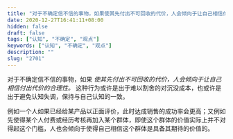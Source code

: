 ```yaml
---
title: "对于不确定信不信的事物，如果使其先付出不可回收的代价，人会倾向于让自己相信付出代价的合理性。"
date: 2020-12-27T16:41:11+08:00
hidden: false
draft: false
tags: ["认知", "不确定", "观点"]
keywords: ["认知", "不确定", "观点"]
description: ""
slug: "2701"
---
```


对于不确定信不信的事物，如果 *使其先付出不可回收的代价，人会倾向于让自己相信付出代价的合理性。* 这种行为或许是出于难以割舍的对沉没成本，也或许是出于避免认知失调，保持与自己认知的一致。

例如一个人如果已经给某产品以正面评价，此时达成销售的成功率会更高；又例如先使得某个人付费或经历考核再加入某个群体，即使这个群体的价值实际上并不对得起这个门槛，人也会倾向于使得自己相信这个群体是具备其期待的价值的。